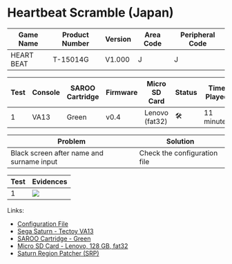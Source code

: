 # Heartbeat Scramble (Japan)

| Game Name  | Product Number | Version | Area Code | Peripheral Code |
| ---------- | -------------- | ------- | --------- | --------------- |
| HEART BEAT | T-15014G       | V1.000  | J         | J               |

| Test | Console | SAROO Cartridge | Firmware | Micro SD Card  | Status              | Time Played |
| ---- | ------- | --------------- | -------- | -------------- | ------------------- | ----------- |
| 1    | VA13    | Green           | v0.4     | Lenovo (fat32) | :hammer_and_wrench: | 11 minutes  |

| Problem                                   | Solution                     |
| ----------------------------------------- | ---------------------------- |
| Black screen after name and surname input | Check the configuration file |

| Test | Evidences                                                                                        |
| ---- | ------------------------------------------------------------------------------------------------ |
| 1    | [![](https://img.youtube.com/vi/XnO39uyaT1U/0.jpg)](https://www.youtube.com/watch?v=XnO39uyaT1U) |

Links:

- [Configuration File](https://github.com/williamdsw/saroo-configuration-list/blob/master/Regions/Retails/Japan/T-15014G/README.md)
- [Sega Saturn - Tectoy VA13](../../../Info/Consoles/VA13/README.md)
- [SAROO Cartridge - Green](../../../Info/Cartridges/RetroGameParadiseStore/1.32F/README.md)
- [Micro SD Card - Lenovo, 128 GB, fat32](../../../Info/SdCards/Lenovo/128GB/fat32/README.md)
- [Saturn Region Patcher (SRP)](https://segaxtreme.net/resources/saturn-region-patcher.81/download)
